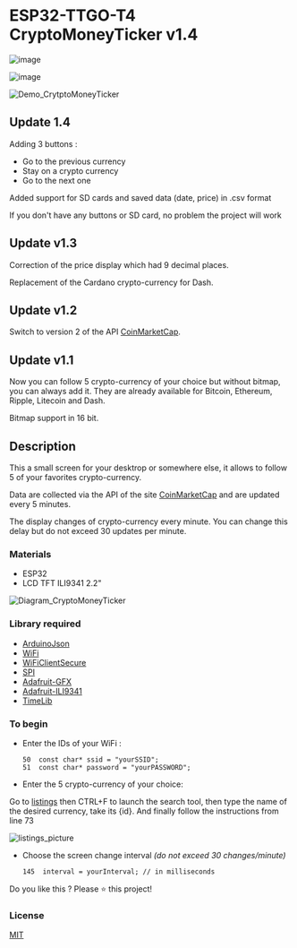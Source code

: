 # ESP32-TTGO-T4 CryptoMoneyTicker v1.4

![image](https://github.com/LilyGO/TTGO-T4-DEMO/blob/master/image/T4%20V1.1.jpg)

![image](https://github.com/LilyGO/TTGO-T4-DEMO/blob/master/image/image1.jpg)

![Demo_CrytptoMoneyTicker](https://github.com/mnett0/CryptoMoneyTicker/blob/master/medias/demo.gif)

## Update 1.4

Adding 3 buttons :
* Go to the previous currency 
* Stay on a crypto currency  
* Go to the next one 

Added support for SD cards and saved data (date, price) in .csv format  

If you don't have any buttons or SD card, no problem the project will work 



## Update v1.3

Correction of the price display which had 9 decimal places.

Replacement of the Cardano crypto-currency for Dash.

## Update v1.2

Switch to version 2 of the API [CoinMarketCap](https://coinmarketcap.com).

## Update v1.1

Now you can follow 5 crypto-currency of your choice but without bitmap, you can always add it. They are already available for Bitcoin, Ethereum, Ripple, Litecoin and Dash.

Bitmap support in 16 bit.

## Description

This a small screen for your desktrop or somewhere else, it allows to follow 5 of your favorites crypto-currency.

Data are collected via the API of the site [CoinMarketCap](https://coinmarketcap.com) and are updated every 5 minutes.

The display changes of crypto-currency every minute. You can change this delay but do not exceed 30 updates per minute.

### Materials

* ESP32
* LCD TFT ILI9341 2.2"

![Diagram_CryptoMoneyTicker](https://github.com/mnett0/CryptoMoneyTicker/blob/master/medias/Schema_Cryptho_Ticker.jpg)

### Library required

* [ArduinoJson](https://github.com/bblanchon/ArduinoJson)
* [WiFi](https://github.com/espressif/arduino-esp32/tree/master/libraries/WiFi)
* [WiFiClientSecure](https://github.com/espressif/arduino-esp32/tree/master/libraries/WiFiClientSecure)
* [SPI](https://github.com/espressif/arduino-esp32/tree/master/libraries/SPI)
* [Adafruit-GFX](https://github.com/adafruit/Adafruit-GFX-Library)
* [Adafruit-ILI9341](https://github.com/adafruit/Adafruit_ILI9341)
* [TimeLib](https://github.com/PaulStoffregen/Time)

### To begin

* Enter the IDs of your WiFi :

      50  const char* ssid = "yourSSID";
      51  const char* password = "yourPASSWORD";

* Enter the 5 crypto-currency of your choice:

Go to [listings](https://api.coinmarketcap.com/v2/listings/) then CTRL+F to launch the search tool, then type the name of the desired currency, take its {id}.
And finally follow the instructions from line 73

![listings_picture](https://github.com/mnett0/CryptoMoneyTicker/blob/master/medias/listings.jpg)

* Choose the screen change interval *(do not exceed 30 changes/minute)*

      145  interval = yourInterval; // in milliseconds


Do you like this ? Please :star: this project!

### License

[MIT](https://github.com/mnett0/CryptoMoneyTicker/blob/master/LICENSE.md)
